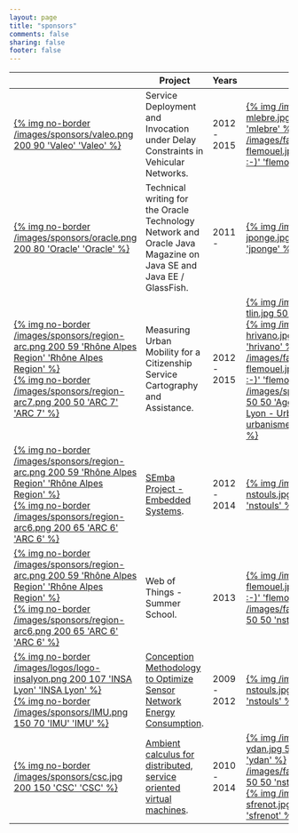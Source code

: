 ```yaml
---
layout: page
title: "sponsors"
comments: false
sharing: false
footer: false
---
```


<table class="table">
  <thead>
    <tr>
      <th></th>
      <th>Project</th>
      <th>Years</th>
      <th>Contacts</th>
    </tr>
  </thead>
  <tr>
    <td class="min-size"><a href="http://www.valeo.com">{% img no-border /images/sponsors/valeo.png 200 90 'Valeo' 'Valeo' %}</a></td>
    <td class="project-text">
      Service Deployment and Invocation under Delay Constraints in Vehicular Networks.
    </td>
    <td>2012 - 2015</td>
    <td>
      <a href="/people">{% img /images/faces/face-mlebre.jpg 50 50 'mlebre :-)' 'mlebre' %}</a>
      <a href="/people">{% img /images/faces/face-flemouel.jpg 50 50 'flemouel :-)' 'flemouel' %}</a>
    </td>
  </tr>
  <tr>
    <td class="min-size"><a href="http://www.oracle.com">{% img no-border /images/sponsors/oracle.png 200 80 'Oracle' 'Oracle' %}</a></td>
    <td class="project-text">
      Technical writing for the Oracle Technology Network and Oracle Java Magazine on Java SE and Java EE / GlassFish.
    </td>
    <td>2011 -</td>
    <td>
      <a href="/people">{% img /images/faces/face-jponge.jpg 50 50 'jponge :-)' 'jponge' %}</a>
    </td>
  </tr>  
  <tr>
    <td class="min-size">
      <a href="http://arc.rhonealpes.fr/">{% img no-border /images/sponsors/region-arc.png 200 59 'Rhône Alpes Region' 'Rhône Alpes Region' %}</a><br />
      <a href="http://www.arc7-territoires-mobilites.rhonealpes.fr">{% img no-border /images/sponsors/region-arc7.png 200 50 'ARC 7' 'ARC 7' %}</a>
    </td>
    <td class="project-text">
      Measuring Urban Mobility for a Citizenship Service Cartography and Assistance.
    </td>
    <td>2012 - 2015</td>
    <td>
      <a href="/people">{% img /images/faces/face-tlin.jpg 50 50 'tlin :-)' 'tlin' %}</a>
      <a href="http://perso.citi.insa-lyon.fr/hrivano/">{% img /images/faces/face-hrivano.jpg 50 50 'hrivano :-)' 'hrivano' %}</a>
      <a href="/people">{% img /images/faces/face-flemouel.jpg 50 50 'flemouel :-)' 'flemouel' %}</a>
      <a href="http://www.urbalyon.org/">{% img /images/sponsors/urbalyon.png 50 50 'Agence urbanisme de Lyon - UrbaLyon' 'Agence urbanisme de Lyon - UrbaLyon' %}</a>
    </td>
  </tr>
  <tr>
    <td class="min-size">
      <a href="http://arc.rhonealpes.fr/">{% img no-border /images/sponsors/region-arc.png 200 59 'Rhône Alpes Region' 'Rhône Alpes Region' %}</a><br />
      <a href="http://arc6-tic.rhonealpes.fr/">{% img no-border /images/sponsors/region-arc6.png 200 65 'ARC 6' 'ARC 6' %}</a>
    </td>
    <td class="project-text">
      <a href="http://www.projet-semba-cluster-isle-rhone-alpes.org/">SEmba Project - Embedded Systems</a>.
    </td>
    <td>2012 - 2014</td>
    <td>
      <a href="/people">{% img /images/faces/face-nstouls.jpg 50 50 'nstouls :-)' 'nstouls' %}</a>
    </td>
  </tr>
  <tr>
    <td class="min-size">
      <a href="http://arc.rhonealpes.fr/">{% img no-border /images/sponsors/region-arc.png 200 59 'Rhône Alpes Region' 'Rhône Alpes Region' %}</a><br />
      <a href="http://arc6-tic.rhonealpes.fr/">{% img no-border /images/sponsors/region-arc6.png 200 65 'ARC 6' 'ARC 6' %}</a>
    </td>
    <td class="project-text">
      Web of Things - Summer School.
    </td>
    <td>2013</td>
    <td>
      <a href="/people">{% img /images/faces/face-flemouel.jpg 50 50 'flemouel :-)' 'flemouel' %}</a>
      <a href="/people">{% img /images/faces/face-nstouls.jpg 50 50 'nstouls :-)' 'nstouls' %}</a>
    </td>
  </tr>
  <tr>
    <td class="min-size">
      <a href="http://www.insa-lyon.fr">{% img no-border /images/logos/logo-insalyon.png 200 107 'INSA Lyon' 'INSA Lyon' %}</a><br />
      <a href="http://imu.universite-lyon.fr/">{% img no-border /images/sponsors/IMU.png 150 70 'IMU' 'IMU' %}</a><br />
    </td>
    <td class="project-text">
      <a href="https://bqr2010.project.citi-lab.fr/">Conception Methodology to Optimize Sensor Network Energy Consumption</a>.
    </td>
    <td>2009 - 2012</td>
    <td>
      <a href="/people">{% img /images/faces/face-nstouls.jpg 50 50 'nstouls :-)' 'nstouls' %}</a>
    </td>
  </tr>
  <tr>
    <td class="min-size">
      <a href="http://en.csc.edu.cn/">{% img no-border /images/sponsors/csc.jpg 200 150 'CSC' 'CSC' %}</a><br />
    </td>
    <td class="project-text">
      <a href="http://perso.citi.insa-lyon.fr/nstouls/SujetsStages/09-10_AmbiantCalculus-these_et_M2R.pdf">Ambient calculus for distributed, service oriented virtual machines</a>.
    </td>
    <td>2010 - 2014</td>
    <td>
      <a href="/people">{% img /images/faces/face-ydan.jpg 50 50 'ydan :-)' 'ydan' %}</a>
      <a href="/people">{% img /images/faces/face-nstouls.jpg 50 50 'nstouls :-)' 'nstouls' %}</a>
      <a href="http://perso.citi.insa-lyon.fr/sfrenot/">{% img /images/faces/face-sfrenot.jpg 50 50 'sfrenot :-)' 'sfrenot' %}</a>
    </td>
  </tr>
</table>

